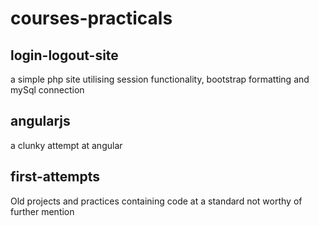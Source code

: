 # courses-practicals

## login-logout-site
a simple php site utilising session functionality, bootstrap formatting and mySql connection

## angularjs
a clunky attempt at angular

## first-attempts
Old projects and practices containing code at a standard not worthy of further mention
